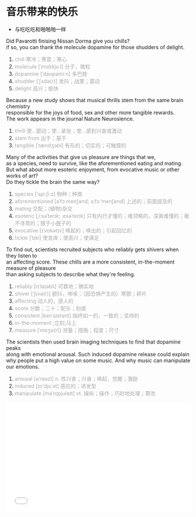 # 音乐带来的快乐
- 与吃吃吃和啪啪啪一样

Did Pavarotti finising Nissan Dorma give you chills?  
if so, you can thank the molecule dopamine for those shudders of delight.  
1. <font color=#A9A9A9>chill 寒冷；寒意；寒心</font>
2. <font color=#A9A9A9>molecule [ˈmɑlɪkjuːl] 分子，微粒</font>
3. <font color=#A9A9A9>dopamine [ˈdəʊpəmiːn] 多巴胺</font>
4. <font color=#A9A9A9>shudder [ˈʃʌdə(r)] 发抖；战栗；震动</font>
5. <font color=#A9A9A9>delight 高兴；愉快</font>

Because a new study shows that musical thrills stem from the same brain chemistry   
responsible for the joys of food, sex and other more tangible rewards.  
The work appears in the journal Nature Neurosience.  
1. <font color=#A9A9A9>thrill 使…颤动；使…紧张；使…感到兴奋或激动</font>
2. <font color=#A9A9A9>stem from 出于；基于</font>
3. <font color=#A9A9A9>tangible [ˈtændʒəbl] 有形的；切实的；可触摸的</font>

Many of the activities that give us pleasure are things that we,  
as a species, need to survive, like the aforementioned eating and mating.  
But what about more esoteric enjoyment, from evocative music or other works of art?  
Do they tickle the brain the same way?  
1. <font color=#A9A9A9>species [ˈspiːʃiːz] 物种；种类</font>
2. <font color=#A9A9A9>aforementioned  [əˈfɔːmenʃənd; əˌfɔːˈmenʃənd] 上述的；前面提及的</font>
3. <font color=#A9A9A9>mating 交配；(植物)杂交</font>
4. <font color=#A9A9A9>esoteric [ˌiːsəˈterɪk; ˌesəˈterɪk] 只有内行才懂的；难领略的，深奥难懂的；极不寻常的；限于小圈子的</font>
5. <font color=#A9A9A9>evocative [ɪˈvɒkətɪv] 唤起的；唤出的；引起回忆的</font>
6. <font color=#A9A9A9>tickle [ˈtɪkl] 使发痒；使高兴；使满足</font>

To find out, scientists recruited subjects who reliably gets shivers when they listen to  
an affecting score. These chills are a more consistent, in-the-moment measure of pleasure   
than asking subjects to describe what they're feeling.  
1. <font color=#A9A9A9>reliably [rɪˈlaɪəbli] 可靠地；确实地</font>
2. <font color=#A9A9A9>shiver [ˈʃɪvə(r)] 颤抖，哆嗦；（因恐惧产生的）寒颤；碎片</font>
3. <font color=#A9A9A9>affecting 动人的，感人的</font>
4. <font color=#A9A9A9>score 分数；二十；配乐；刻痕</font>
5. <font color=#A9A9A9>consistent [kənˈsɪstənt] 始终如一的，一致的；坚持的</font>
6. <font color=#A9A9A9>in-the-moment ;立刻;马上</font>
7. <font color=#A9A9A9>measure [ˈmeʒə(r)] 测量；措施；程度；尺寸</font>

The scientists then used brain imaging techniques to find that dopamine peaks  
along with emotional arousal. Such induced dopamine release could explain  
why people put a high value on some music. And why music can manipulate our emotions. 
1. <font color=#A9A9A9>arousal [əˈraʊzl] n. 性兴奋；兴奋；唤起，觉醒；激励</font>
2. <font color=#A9A9A9>induced [ɪn'djuːst]  感应的；诱发型</font>
3. <font color=#A9A9A9>manipulate [məˈnɪpjuleɪt] vt. 操纵；操作；巧妙地处理；篡改</font>


<div style="position: relative; padding: 30% 45%;">
<iframe style="position: absolute; width: 100%; height: 100%; left: 0; top: 0;" src="//player.bilibili.com/player.html?aid=203530698&bvid=BV13h411273a&cid=279428626&page=1" frameborder="no" scrolling="no"></iframe>
</div>
